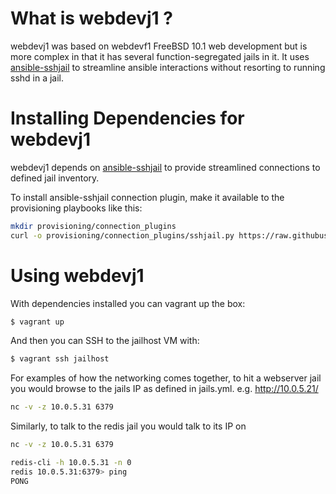 # What is webdevj1 ?

webdevj1 was based on webdevf1 FreeBSD 10.1 web development but is more complex in that it has several function-segregated jails in it. It uses [ansible-sshjail](https://github.com/austinhyde/ansible-sshjail) to streamline ansible interactions without resorting to running sshd in a jail.


# Installing Dependencies for webdevj1

webdevj1 depends on [ansible-sshjail](https://github.com/austinhyde/ansible-sshjail) to provide streamlined connections to defined jail inventory.

To install ansible-sshjail connection plugin, make it available to the provisioning playbooks like this:

```bash
mkdir provisioning/connection_plugins
curl -o provisioning/connection_plugins/sshjail.py https://raw.githubusercontent.com/austinhyde/ansible-sshjail/master/sshjail.py
```

# Using webdevj1

With dependencies installed you can vagrant up the box:

```bash
$ vagrant up
```

And then you can SSH to the jailhost VM with:

```bash
$ vagrant ssh jailhost
```

For examples of how the networking comes together, to hit a webserver jail you would browse to the jails IP as defined in jails.yml. e.g. http://10.0.5.21/

```bash
nc -v -z 10.0.5.31 6379
```

Similarly, to talk to the redis jail you would talk to its IP on 

```bash
nc -v -z 10.0.5.31 6379

redis-cli -h 10.0.5.31 -n 0
redis 10.0.5.31:6379> ping
PONG
```
